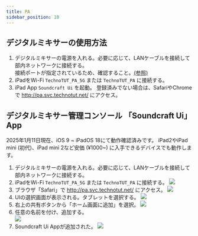 ```yaml
---
title: PA
sidebar_position: 10
---
```

## デジタルミキサーの使用方法

1. デジタルミキサーの電源を入れる。必要に応じて、LANケーブルを接続して部内ネットワークに接続する。  
接続ポートが指定されているため、確認すること。[(参照)](/network/design)
2. iPadをWi-Fi `TechnoTUT_PA_5G` または `TechnoTUT_PA` に接続する。
3. iPad App `Soundcraft Ui` を起動。
登録済みでない場合は、SafariやChromeで http://pa.svc.technotut.net/ にアクセス。

## デジタルミキサー管理コンソール 「Soundcraft Ui」App  

2025年1月11日現在、iOS 9 ~ iPadOS 18にて動作確認済みです。
iPad2やiPad mini (初代)、iPad mini 2など安価 (¥1000~) に入手できるデバイスでも動作します。

1. デジタルミキサーの電源を入れる。必要に応じて、LANケーブルを接続して部内ネットワークに接続する。
2. iPadをWi-Fi `TechnoTUT_PA_5G` または `TechnoTUT_PA` に接続する。
![](/img/service/pa/IMG_0006.PNG)
3. ブラウザ「Safari」で http://pa.svc.technotut.net/ にアクセス。
![](/img/service/pa/IMG_0007.PNG)
4. UIの選択画面が表示される。タブレットを選択する。
![](/img/service/pa/IMG_0008.PNG)
5. 右上の共有ボタンから「ホーム画面に追加」を選択。
![](/img/service/pa/IMG_0010.PNG)
6. 任意の名前を付け、追加する。  
![](/img/service/pa/IMG_0011.PNG)
7. Soundcraft Ui Appが追加された。
![](/img/service/pa/IMG_0012.PNG)